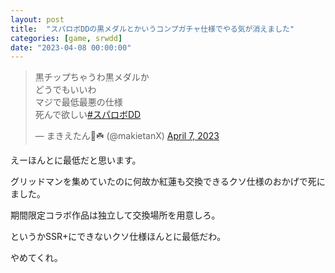 ```yaml
---
layout: post
title:  "スパロボDDの黒メダルとかいうコンプガチャ仕様でやる気が消えました"
categories: [game, srwdd]
date: "2023-04-08 00:00:00"
---
```


<blockquote class="twitter-tweet tw-align-center"><p lang="ja" dir="ltr">黒チップちゃうわ黒メダルか<br>どうでもいいわ<br>マジで最低最悪の仕様<br>死んで欲しい<a href="https://twitter.com/hashtag/%E3%82%B9%E3%83%91%E3%83%AD%E3%83%9CDD?src=hash&amp;ref_src=twsrc%5Etfw">#スパロボDD</a></p>&mdash; まきえたん🥦☘️ (@makietanX) <a href="https://twitter.com/makietanX/status/1644372298219274240?ref_src=twsrc%5Etfw">April 7, 2023</a></blockquote> <script async src="https://platform.twitter.com/widgets.js" charset="utf-8"></script>

えーほんとに最低だと思います。

グリッドマンを集めていたのに何故か紅蓮も交換できるクソ仕様のおかげで死にました。

期間限定コラボ作品は独立して交換場所を用意しろ。

というかSSR+にできないクソ仕様ほんとに最低だわ。

やめてくれ。

